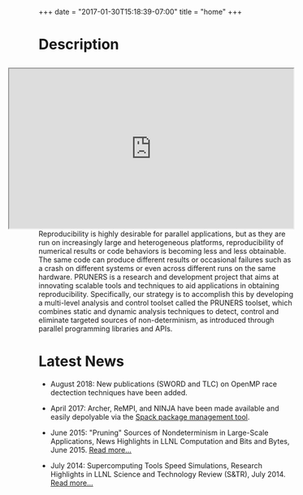 +++
date = "2017-01-30T15:18:39-07:00"
title = "home"
+++

# Description

<iframe style="margin-top:10px; margin-left:10px;" width="560" height="315" src="https://www.youtube.com/embed/QvqDbradQQM" frameborder="1" allowfullscreen align="right">></iframe>

Reproducibility is highly desirable for parallel applications, but as they are run on increasingly large and heterogeneous platforms, reproducibility of numerical results or code behaviors is becoming less and less obtainable. The same code can produce different results or occasional failures such as a crash on different systems or even across different runs on the same hardware. PRUNERS is a research and development project that aims at innovating scalable tools and techniques to aid applications in obtaining reproducibility. Specifically, our strategy is to accomplish this by developing a multi-level analysis and control toolset called the PRUNERS toolset, which combines static and dynamic analysis techniques to detect, control and eliminate targeted sources of non-determinism, as introduced through parallel programming libraries and APIs.

<h1 id="news">Latest News</h2>
<ul>
  <li><p>August 2018: New publications (SWORD and TLC) on OpenMP race dectection techniques have been added.</p></li>
  <li><p>April 2017: Archer, ReMPI, and NINJA have been made available and easily depolyable via the <a class="smooth-link" href="https://github.com/LLNL/spack" target="_blank"><u>Spack package management tool</u></a>.</p></li>
  <li><p>June 2015: "Pruning" Sources of Nondeterminism in Large-Scale Applications, News Highlights in LLNL Computation and Bits and Bytes, June 2015. <a class="smooth-link" href="http://computation.llnl.gov/newsroom/pruning-sources-nondeterminism-large-scale-applications" target="_blank"><u>Read more...</u></a></p></li>
  <li><p>July 2014: Supercomputing Tools Speed Simulations, Research Highlights in LLNL Science and Technology Review (S&TR), July 2014. <a class="smooth-link" href="https://str.llnl.gov/july-2014/ahn" target="_blank"><u>Read more...</u></a></p></li>
</ul>
